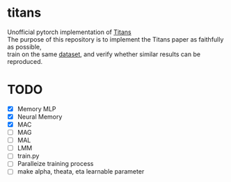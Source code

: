 # titans
Unofficial pytorch implementation of [Titans](https://arxiv.org/abs/2501.00663)   
The purpose of this repository is to implement the Titans paper as faithfully as possible,   
train on the same [dataset](https://huggingface.co/datasets/HuggingFaceFW/fineweb-edu), and verify whether similar results can be reproduced.

# TODO
- [X] Memory MLP 
- [X] Neural Memory
- [X] MAC
- [ ] MAG
- [ ] MAL
- [ ] LMM
- [ ] train.py
- [ ] Paralleize training process
- [ ] make alpha, theata, eta learnable parameter
